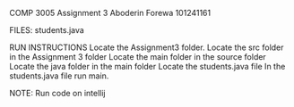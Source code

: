 COMP 3005 Assignment 3
Aboderin Forewa 101241161

FILES:
 students.java
 
RUN INSTRUCTIONS 
Locate the Assignment3 folder.
Locate the src folder in the Assignment 3 folder
Locate the main folder in the source folder
Locate the java folder in the main folder
Locate the students.java file
In the students.java file run main.

NOTE:
Run code on intellij
